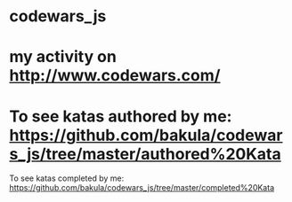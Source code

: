 codewars_js
===========
my activity on http://www.codewars.com/
===========
To see katas authored by me:
https://github.com/bakula/codewars_js/tree/master/authored%20Kata
===========
To see katas completed by me:
https://github.com/bakula/codewars_js/tree/master/completed%20Kata